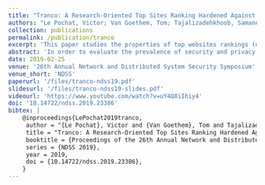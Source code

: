 ```yaml
---
title: "Tranco: A Research-Oriented Top Sites Ranking Hardened Against Manipulation"
authors: "Le Pochat, Victor; Van Goethem, Tom; Tajalizadehkhoob, Samaneh; Korczyński, Maciej; Joosen, Wouter"
collection: publications
permalink: /publication/tranco
excerpt: 'This paper studies the properties of top websites rankings (e.g. the Alexa top 1 million), uncovers that these rankings can be manipulated on a large scale, and provides a new improved ranking: [Tranco](https://tranco-list.eu/).'
abstract: 'In order to evaluate the prevalence of security and privacy practices on a representative sample of the Web, researchers rely on website popularity rankings such as the Alexa list. While the validity and representativeness of these rankings are rarely questioned, our findings show the contrary: we show for four main rankings how their inherent properties (similarity, stability, representativeness, responsiveness and benignness) affect their composition and therefore potentially skew the conclusions made in studies. Moreover, we find that it is trivial for an adversary to manipulate the composition of these lists. We are the first to empirically validate that the ranks of domains in each of the lists are easily altered, in the case of Alexa through as little as a single HTTP request. This allows adversaries to manipulate rankings on a large scale and insert malicious domains into whitelists or bend the outcome of research studies to their will. To overcome the limitations of such rankings, we propose improvements to reduce the fluctuations in list composition and guarantee better defenses against manipulation. To allow the research community to work with reliable and reproducible rankings, we provide Tranco, an improved ranking that we offer through an online service available at https://tranco-list.eu/.'
date: 2019-02-25
venue: '26th Annual Network and Distributed System Security Symposium'
venue_short: 'NDSS'
paperurl: '/files/tranco-ndss19.pdf'
slidesurl: '/files/tranco-ndss19-slides.pdf'
videourl: 'https://www.youtube.com/watch?v=uY4Q8iIhiy4'
doi: '10.14722/ndss.2019.23386'
bibtex: |
    @inproceedings{LePochat2019tranco,
     author = "{Le Pochat}, Victor and {Van Goethem}, Tom and Tajalizadehkhoob, Samaneh and Korczy\'{n}ski, Maciej and Joosen, Wouter",
     title = "Tranco: A Research-Oriented Top Sites Ranking Hardened Against Manipulation",
     booktitle = {Proceedings of the 26th Annual Network and Distributed System Security Symposium},
     series = {NDSS 2019},
     year = 2019,
     doi = {10.14722/ndss.2019.23386},
    }
---
```

